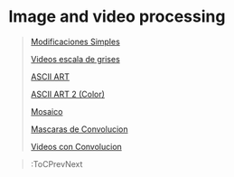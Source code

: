 # Image and video processing

> [Modificaciones Simples](/docs/workshops/ImagingFolder/simpleMods)
>
> [Videos escala de grises](/docs/workshops/ImagingFolder/videosGrises)
>
> [ASCII ART](/docs/workshops/ImagingFolder/ASCIIART)
>
> [ASCII ART 2 (Color)](/docs/workshops/ImagingFolder/ASCIIART2)
>
> [Mosaico](/docs/workshops/ImagingFolder/mosaico)
> 
> [Mascaras de Convolucion](/docs/workshops/ImagingFolder/convolutionMatrix)
>
> [Videos con Convolucion](/docs/workshops/ImagingFolder/videoConvolution)

> :ToCPrevNext